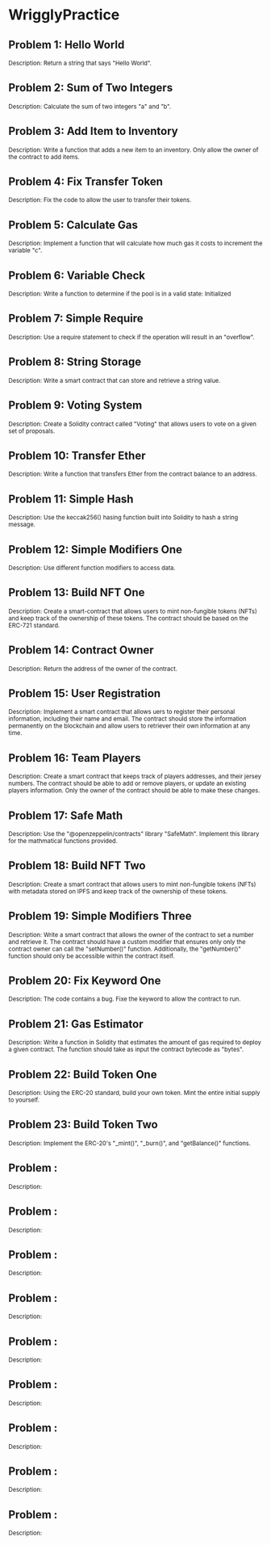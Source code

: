 # WrigglyPractice

## Problem 1: Hello World

<small>Description: Return a string that says "Hello World".</small>

## Problem 2: Sum of Two Integers

<small>Description: Calculate the sum of two integers "a" and "b".</small>

## Problem 3: Add Item to Inventory

<small>Description: Write a function that adds a new item to an inventory. Only allow the owner of the contract to add items.</small>

## Problem 4: Fix Transfer Token

<small>Description: Fix the code to allow the user to transfer their tokens.</small>

## Problem 5: Calculate Gas

<small>Description: Implement a function that will calculate how much gas it costs to increment the variable "c".</small>

## Problem 6: Variable Check

<small>Description: Write a function to determine if the pool is in a valid state: Initialized</small>

## Problem 7: Simple Require

<small>Description: Use a require statement to check if the operation will result in an "overflow".</small>

## Problem 8: String Storage

<small>Description: Write a smart contract that can store and retrieve a string value. </small>

## Problem 9: Voting System

<small>Description: Create a Solidity contract called "Voting" that allows users to vote on a given set of proposals.</small>

## Problem 10: Transfer Ether

<small>Description: Write a function that transfers Ether from the contract balance to an address.</small>

## Problem 11: Simple Hash

<small>Description: Use the keccak256() hasing function built into Solidity to hash a string message.</small>

## Problem 12: Simple Modifiers One

<small>Description: Use different function modifiers to access data. </small>

## Problem 13: Build NFT One

<small>Description: Create a smart-contract that allows users to mint non-fungible tokens (NFTs) and keep track of the ownership of these tokens. The contract should be based on the ERC-721 standard. </small>

## Problem 14: Contract Owner

<small>Description: Return the address of the owner of the contract. </small>

## Problem 15: User Registration

<small>Description: Implement a smart contract that allows uers to register their personal information, including their name and email. The contract should store the information permanently on the blockchain and allow users to retriever their own information at any time. </small>

## Problem 16: Team Players

<small>Description: Create a smart contract that keeps track of players addresses, and their jersey numbers. The contract should be able to add or remove players, or update an existing players information. Only the owner of the contract should be able to make these changes. </small>

## Problem 17: Safe Math

<small>Description: Use the "@openzeppelin/contracts" library "SafeMath". Implement this library for the mathmatical functions provided.</small>

## Problem 18: Build NFT Two

<small>Description: Create a smart contract that allows users to mint non-fungible tokens (NFTs) with metadata stored on IPFS and keep track of the ownership of these tokens. </small>

## Problem 19: Simple Modifiers Three

<small>Description: Write a smart contract that allows the owner of the contract to set a number and retrieve it. The contract should have a custom modifier that ensures only only the contract owner can call the "setNumber()" function. Additionally, the "getNumber()" function should only be accessible within the contract itself. </small>

## Problem 20: Fix Keyword One

<small>Description: The code contains a bug. Fixe the keyword to allow the contract to run. </small>

## Problem 21: Gas Estimator

<small>Description: Write a function in Solidity that estimates the amount of gas required to deploy a given contract. The function should take as input the contract bytecode as "bytes". </small>

## Problem 22: Build Token One

<small>Description: Using the ERC-20 standard, build your own token. Mint the entire initial supply to yourself. </small>

## Problem 23: Build Token Two

<small>Description: Implement the ERC-20's "\_mint()", "\_burn()", and "getBalance()" functions. </small>

## Problem :

<small>Description: </small>

## Problem :

<small>Description: </small>

## Problem :

<small>Description: </small>

## Problem :

<small>Description: </small>

## Problem :

<small>Description: </small>

## Problem :

<small>Description: </small>

## Problem :

<small>Description: </small>

## Problem :

<small>Description: </small>

## Problem :

<small>Description: </small>
